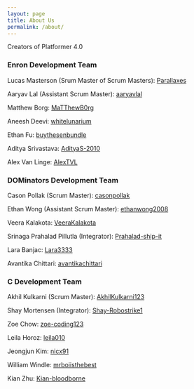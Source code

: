 ```yaml
---
layout: page
title: About Us
permalink: /about/
---
```


Creators of Platformer 4.0

### Enron Development Team
Lucas Masterson (Srum Master of Scrum Masters): [Parallaxes](https://github.com/Parallaxes)

Aaryav Lal (Assistant Scrum Master): [aaryavlal](https://github.com/aaryavlal)

Matthew Borg: [MaTThewB0rg](https://github.com/MaTThewB0rg)

Aneesh Deevi: [whitelunarium](https://github.com/whitelunarium)

Ethan Fu: [buythesenbundle](https://github.com/buythesenbundle)

Aditya Srivastava: [AdityaS-2010](https://github.com/AdityaS-2010)

Alex Van Linge: [AlexTVL](https://github.com/AlexTVL)
 
### DOMinators Development Team
Cason Pollak (Scrum Master): [casonpollak](https://github.com/casonpollak)

Ethan Wong (Assistant Scrum Master): [ethanwong2008](https://github.com/ethanwong2008)

Veera Kalakota: [VeeraKalakota](https://github.com/VeeraKalakota)

Srinaga Prahalad Pillutla (Integrator): [Prahalad-ship-it](https://prahalad-ship-it.github.io/Srinaga_2025/)

Lara Banjac: [Lara3333](https://lara3333.github.io/Lara_2025/)

Avantika Chittari: [avantikachittari](https://avantikachittari.github.io/Avantika_2025_2/)

### C Development Team
Akhil Kulkarni (Scrum Master): [AkhilKulkarni123](https://github.com/AkhilKulkarni123/Akhil_2025_1)

Shay Mortensen (Integrator): [Shay-Robostrike1](https://github.com/Shay-Robostrike1/shay_2025)

Zoe Chow: [zoe-coding123](https://github.com/zoe-coding123/zoe_2025_2)

Leila Horoz: [leila010](https://github.com/leila010/Leila_2025)

Jeongjun Kim: [nicx91](https://github.com/nicx91/jeongjun_2025)

William Windle: [mrboiisthebest](https://github.com/mrboiisthebest/william_2025)

Kian Zhu: [Kian-bloodborne](https://github.com/Kian-bloodborne/Kian_2025)

